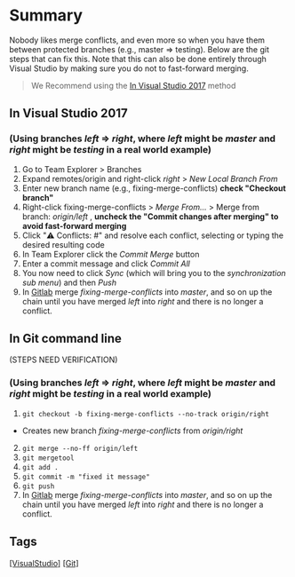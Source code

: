 # Summary
Nobody likes merge conflicts, and even more so when you have them between protected branches (e.g., master => testing). Below are the git steps that can fix this. Note that this can also be done entirely through Visual Studio by making sure you do not to fast-forward merging.


> We Recommend using the [In Visual Studio 2017](https://code.cmich.edu/IT-AppDevelopment/Documentation/wiki/wikis/how-to-resolve-merge-conflicts-in-testing-or-higher-branches#in-visual-studio-2017) method

## In Visual Studio 2017 
### (Using branches *left* => *right*, where *left* might be *master* and *right* might be *testing* in a real world example)
1. Go to Team Explorer > Branches
2. Expand remotes/origin and right-click *right* > *New Local Branch From*
3. Enter new branch name (e.g., fixing-merge-conflicts) **check "Checkout branch"**
4. Right-click fixing-merge-conflicts > *Merge From...* > Merge from branch: *origin/left* , **uncheck the "Commit changes after merging" to avoid fast-forward merging**
5. Click ":warning: Conflicts: #" and resolve each conflict, selecting or typing the desired resulting code
6. In Team Explorer click the *Commit Merge* button
7. Enter a commit message and click *Commit All*
8. You now need to click *Sync* (which will bring you to the *synchronization sub menu*) and then *Push*
9. In [Gitlab](https://code.cmich.edu) merge *fixing-merge-conflicts* into *master*, and so on up the chain until you have merged *left* into *right* and there is no longer a conflict.


## In Git command line 
(STEPS NEED VERIFICATION)
### (Using branches *left* => *right*, where *left* might be *master* and *right* might be *testing* in a real world example)

1. `git checkout -b fixing-merge-conflicts --no-track origin/right`
  - Creates new branch *fixing-merge-conflicts* from *origin/right*
2. `git merge --no-ff origin/left`
3. `git mergetool` 
4. `git add .` 
5. `git commit -m "fixed it message"` 
6. `git push` 
7. In [Gitlab](https://code.cmich.edu) merge *fixing-merge-conflicts* into *master*, and so on up the chain until you have merged *left* into *right* and there is no longer a conflict.

## Tags
[[VisualStudio]](https://code.cmich.edu/search?project_id=365&repository_ref=master&scope=wiki_blobs&search=VisualStudioTag)
[[Git]](https://code.cmich.edu/search?project_id=365&repository_ref=master&scope=wiki_blobs&search=GitTag)
